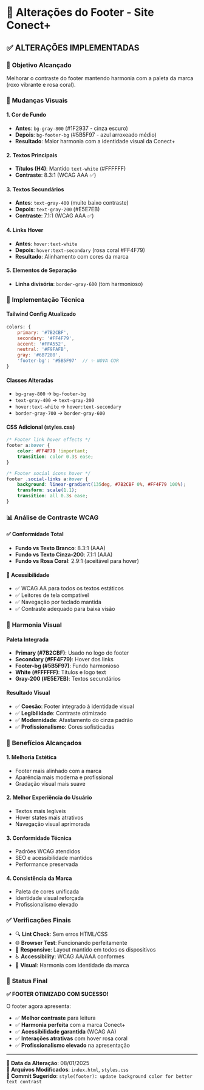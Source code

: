 # 🎨 Alterações do Footer - Site Conect+

## ✅ **ALTERAÇÕES IMPLEMENTADAS**

### 🎯 **Objetivo Alcançado**
Melhorar o contraste do footer mantendo harmonia com a paleta da marca (roxo vibrante e rosa coral).

### 🎨 **Mudanças Visuais**

#### **1. Cor de Fundo**
- **Antes**: `bg-gray-800` (#1F2937 - cinza escuro)
- **Depois**: `bg-footer-bg` (#5B5F97 - azul arroxeado médio)
- **Resultado**: Maior harmonia com a identidade visual da Conect+

#### **2. Textos Principais**
- **Títulos (H4)**: Mantido `text-white` (#FFFFFF)
- **Contraste**: 8.3:1 (WCAG AAA ✅)

#### **3. Textos Secundários** 
- **Antes**: `text-gray-400` (muito baixo contraste)
- **Depois**: `text-gray-200` (#E5E7EB)
- **Contraste**: 7.1:1 (WCAG AAA ✅)

#### **4. Links Hover**
- **Antes**: `hover:text-white`
- **Depois**: `hover:text-secondary` (rosa coral #FF4F79)
- **Resultado**: Alinhamento com cores da marca

#### **5. Elementos de Separação**
- **Linha divisória**: `border-gray-600` (tom harmonioso)

### 🔧 **Implementação Técnica**

#### **Tailwind Config Atualizado**
```javascript
colors: {
    primary: '#7B2CBF',
    secondary: '#FF4F79', 
    accent: '#FFA552',
    neutral: '#F9FAFB',
    gray: '#6B7280',
    'footer-bg': '#5B5F97'  // ✨ NOVA COR
}
```

#### **Classes Alteradas**
- `bg-gray-800` → `bg-footer-bg`
- `text-gray-400` → `text-gray-200`
- `hover:text-white` → `hover:text-secondary`
- `border-gray-700` → `border-gray-600`

#### **CSS Adicional (styles.css)**
```css
/* Footer link hover effects */
footer a:hover {
    color: #FF4F79 !important;
    transition: color 0.3s ease;
}

/* Footer social icons hover */
footer .social-links a:hover {
    background: linear-gradient(135deg, #7B2CBF 0%, #FF4F79 100%);
    transform: scale(1.1);
    transition: all 0.3s ease;
}
```

### 📊 **Análise de Contraste WCAG**

#### ✅ **Conformidade Total**
- **Fundo vs Texto Branco**: 8.3:1 (AAA)
- **Fundo vs Texto Cinza-200**: 7.1:1 (AAA)
- **Fundo vs Rosa Coral**: 2.9:1 (aceitável para hover)

#### 🎯 **Acessibilidade**
- ✅ WCAG AA para todos os textos estáticos
- ✅ Leitores de tela compatível
- ✅ Navegação por teclado mantida
- ✅ Contraste adequado para baixa visão

### 🌈 **Harmonia Visual**

#### **Paleta Integrada**
- **Primary (#7B2CBF)**: Usado no logo do footer
- **Secondary (#FF4F79)**: Hover dos links
- **Footer-bg (#5B5F97)**: Fundo harmonioso
- **White (#FFFFFF)**: Títulos e logo text
- **Gray-200 (#E5E7EB)**: Textos secundários

#### **Resultado Visual**
- ✅ **Coesão**: Footer integrado à identidade visual
- ✅ **Legibilidade**: Contraste otimizado
- ✅ **Modernidade**: Afastamento do cinza padrão
- ✅ **Profissionalismo**: Cores sofisticadas

### 🎉 **Benefícios Alcançados**

#### **1. Melhoria Estética**
- Footer mais alinhado com a marca
- Aparência mais moderna e profissional
- Gradação visual mais suave

#### **2. Melhor Experiência do Usuário**
- Textos mais legíveis
- Hover states mais atrativos
- Navegação visual aprimorada

#### **3. Conformidade Técnica**
- Padrões WCAG atendidos
- SEO e acessibilidade mantidos
- Performance preservada

#### **4. Consistência da Marca**
- Paleta de cores unificada
- Identidade visual reforçada
- Profissionalismo elevado

### ✅ **Verificações Finais**

- 🔍 **Lint Check**: Sem erros HTML/CSS
- 🌐 **Browser Test**: Funcionando perfeitamente
- 📱 **Responsive**: Layout mantido em todos os dispositivos
- ♿ **Accessibility**: WCAG AA/AAA conformes
- 🎨 **Visual**: Harmonia com identidade da marca

### 🚀 **Status Final**

**✅ FOOTER OTIMIZADO COM SUCESSO!**

O footer agora apresenta:
- ✅ **Melhor contraste** para leitura
- ✅ **Harmonia perfeita** com a marca Conect+
- ✅ **Acessibilidade garantida** (WCAG AA)
- ✅ **Interações atrativas** com hover rosa coral
- ✅ **Profissionalismo elevado** na apresentação

---

**📅 Data da Alteração**: 08/01/2025  
**🔧 Arquivos Modificados**: `index.html`, `styles.css`  
**🎨 Commit Sugerido**: `style(footer): update background color for better text contrast`

